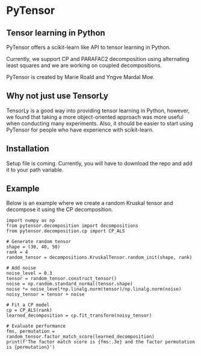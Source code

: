 # PyTensor
## Tensor learning in Python

PyTensor offers a scikit-learn like API to tensor learning in Python. 

Currently, we support CP and PARAFAC2 decomposition using alternating least squares and we are working on coupled decompositions.

PyTensor is created by Marie Roald and Yngve Mardal Moe.

## Why not just use TensorLy

TensorLy is a good way into providing tensor learning in Python, however, we found that taking a more object-oriented approach was more useful when conducting many experiments. Also, it should be easier to start using PyTensor for people who have experience with scikit-learn.

## Installation

Setup file is coming. Currently, you will have to download the repo and add it to your path variable.

## Example

Below is an example where we create a random Kruskal tensor and decompose it using the CP decomposition.

    import numpy as np
    from pytensor.decomposition import decompositions
    from pytensor.decomposition.cp import CP_ALS

    # Generate random tensor    
    shape = (30, 40, 50)
    rank = 4
    random_tensor = decompositions.KruskalTensor.random_init(shape, rank)

    # Add noise    
    noise_level = 0.3
    tensor = random_tensor.construct_tensor()
    noise = np.random.standard_normal(tensor.shape)
    noise *= noise_level*np.linalg.norm(tensor)/np.linalg.norm(noise)
    noisy_tensor = tensor + noise

    # Fit a CP model
    cp = CP_ALS(rank)
    learned_decomposition = cp.fit_transform(noisy_tensor)

    # Evaluate performance
    fms, permutation = random_tensor.factor_match_score(learned_decomposition)
    print(f'The factor match score is {fms:.3e} and the factor permutation is {permutation}')
